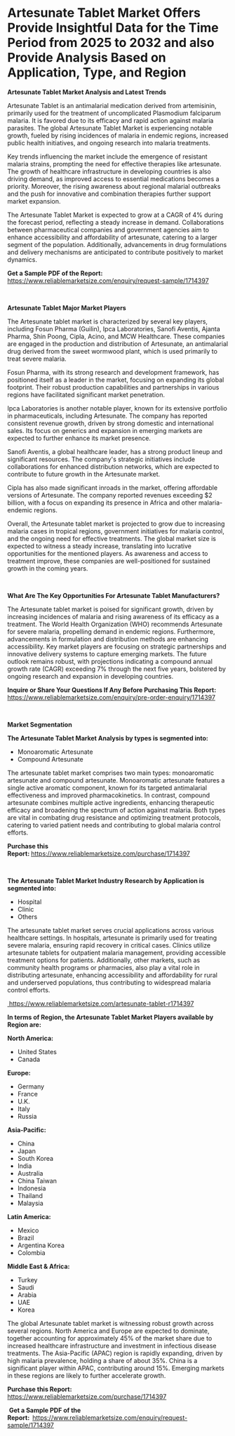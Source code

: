 <p><h1>Artesunate Tablet Market Offers Provide Insightful Data for the Time Period from 2025 to 2032 and also Provide Analysis Based on Application, Type, and Region</h1></p><p><strong>Artesunate Tablet Market Analysis and Latest Trends</strong></p>
<p><p>Artesunate Tablet is an antimalarial medication derived from artemisinin, primarily used for the treatment of uncomplicated Plasmodium falciparum malaria. It is favored due to its efficacy and rapid action against malaria parasites. The global Artesunate Tablet Market is experiencing notable growth, fueled by rising incidences of malaria in endemic regions, increased public health initiatives, and ongoing research into malaria treatments. </p><p>Key trends influencing the market include the emergence of resistant malaria strains, prompting the need for effective therapies like artesunate. The growth of healthcare infrastructure in developing countries is also driving demand, as improved access to essential medications becomes a priority. Moreover, the rising awareness about regional malarial outbreaks and the push for innovative and combination therapies further support market expansion.</p><p>The Artesunate Tablet Market is expected to grow at a CAGR of 4% during the forecast period, reflecting a steady increase in demand. Collaborations between pharmaceutical companies and government agencies aim to enhance accessibility and affordability of artesunate, catering to a larger segment of the population. Additionally, advancements in drug formulations and delivery mechanisms are anticipated to contribute positively to market dynamics.</p></p>
<p><strong>Get a Sample PDF of the Report:&nbsp;</strong> <a href="https://www.reliablemarketsize.com/enquiry/request-sample/1714397?utm_campaign=3251&utm_medium=2&utm_source=Github&utm_content=ia&utm_term=19042025&utm_id=artesunate-tablet">https://www.reliablemarketsize.com/enquiry/request-sample/1714397</a></p>
<p>&nbsp;</p>
<p><strong>Artesunate Tablet Major Market Players</strong></p>
<p><p>The Artesunate tablet market is characterized by several key players, including Fosun Pharma (Guilin), Ipca Laboratories, Sanofi Aventis, Ajanta Pharma, Shin Poong, Cipla, Acino, and MCW Healthcare. These companies are engaged in the production and distribution of Artesunate, an antimalarial drug derived from the sweet wormwood plant, which is used primarily to treat severe malaria.</p><p>Fosun Pharma, with its strong research and development framework, has positioned itself as a leader in the market, focusing on expanding its global footprint. Their robust production capabilities and partnerships in various regions have facilitated significant market penetration.</p><p>Ipca Laboratories is another notable player, known for its extensive portfolio in pharmaceuticals, including Artesunate. The company has reported consistent revenue growth, driven by strong domestic and international sales. Its focus on generics and expansion in emerging markets are expected to further enhance its market presence.</p><p>Sanofi Aventis, a global healthcare leader, has a strong product lineup and significant resources. The company's strategic initiatives include collaborations for enhanced distribution networks, which are expected to contribute to future growth in the Artesunate market.</p><p>Cipla has also made significant inroads in the market, offering affordable versions of Artesunate. The company reported revenues exceeding $2 billion, with a focus on expanding its presence in Africa and other malaria-endemic regions.</p><p>Overall, the Artesunate tablet market is projected to grow due to increasing malaria cases in tropical regions, government initiatives for malaria control, and the ongoing need for effective treatments. The global market size is expected to witness a steady increase, translating into lucrative opportunities for the mentioned players. As awareness and access to treatment improve, these companies are well-positioned for sustained growth in the coming years.</p></p>
<p>&nbsp;</p>
<p><strong>What Are The Key Opportunities For Artesunate Tablet Manufacturers?</strong></p>
<p><p>The Artesunate tablet market is poised for significant growth, driven by increasing incidences of malaria and rising awareness of its efficacy as a treatment. The World Health Organization (WHO) recommends Artesunate for severe malaria, propelling demand in endemic regions. Furthermore, advancements in formulation and distribution methods are enhancing accessibility. Key market players are focusing on strategic partnerships and innovative delivery systems to capture emerging markets. The future outlook remains robust, with projections indicating a compound annual growth rate (CAGR) exceeding 7% through the next five years, bolstered by ongoing research and expansion in developing countries.</p></p>
<p><strong>Inquire or Share Your Questions If Any Before Purchasing This Report:</strong> <a href="https://www.reliablemarketsize.com/enquiry/pre-order-enquiry/1714397?utm_campaign=3251&utm_medium=2&utm_source=Github&utm_content=ia&utm_term=19042025&utm_id=artesunate-tablet">https://www.reliablemarketsize.com/enquiry/pre-order-enquiry/1714397</a></p>
<p>&nbsp;</p>
<p><strong>Market Segmentation</strong></p>
<p><strong>The Artesunate Tablet Market Analysis by types is segmented into:</strong></p>
<p><ul><li>Monoaromatic Artesunate</li><li>Compound Artesunate</li></ul></p>
<p><p>The artesunate tablet market comprises two main types: monoaromatic artesunate and compound artesunate. Monoaromatic artesunate features a single active aromatic component, known for its targeted antimalarial effectiveness and improved pharmacokinetics. In contrast, compound artesunate combines multiple active ingredients, enhancing therapeutic efficacy and broadening the spectrum of action against malaria. Both types are vital in combating drug resistance and optimizing treatment protocols, catering to varied patient needs and contributing to global malaria control efforts.</p></p>
<p><strong>Purchase this Report:&nbsp;</strong><a href="https://www.reliablemarketsize.com/purchase/1714397?utm_campaign=3251&utm_medium=2&utm_source=Github&utm_content=ia&utm_term=19042025&utm_id=artesunate-tablet">https://www.reliablemarketsize.com/purchase/1714397</a></p>
<p>&nbsp;</p>
<p><strong>The Artesunate Tablet Market Industry Research by Application is segmented into:</strong></p>
<p><ul><li>Hospital</li><li>Clinic</li><li>Others</li></ul></p>
<p><p>The artesunate tablet market serves crucial applications across various healthcare settings. In hospitals, artesunate is primarily used for treating severe malaria, ensuring rapid recovery in critical cases. Clinics utilize artesunate tablets for outpatient malaria management, providing accessible treatment options for patients. Additionally, other markets, such as community health programs or pharmacies, also play a vital role in distributing artesunate, enhancing accessibility and affordability for rural and underserved populations, thus contributing to widespread malaria control efforts.</p></p>
<p><a href="https://www.reliablemarketsize.com/artesunate-tablet-r1714397?utm_campaign=3251&utm_medium=2&utm_source=Github&utm_content=ia&utm_term=19042025&utm_id=artesunate-tablet">&nbsp;https://www.reliablemarketsize.com/artesunate-tablet-r1714397</a></p>
<p><strong>In terms of Region, the Artesunate Tablet Market Players available by Region are:</strong></p>
<p>
    <p> <strong> North America: </strong>
        <ul>
            <li>United States</li>
            <li>Canada</li>
        </ul>
        </p> 
    <p> <strong> Europe: </strong>
        <ul>
            <li>Germany</li>
            <li>France</li>
            <li>U.K.</li>
            <li>Italy</li>
            <li>Russia</li>
        </ul>
        </p> 
    <p> <strong> Asia-Pacific: </strong>
        <ul>
            <li>China</li>
            <li>Japan</li>
            <li>South Korea</li>
            <li>India</li>
            <li>Australia</li>
            <li>China Taiwan</li>
            <li>Indonesia</li>
            <li>Thailand</li>
            <li>Malaysia</li>
        </ul>
        </p> 
    <p> <strong> Latin America: </strong>
        <ul>
            <li>Mexico</li>
            <li>Brazil</li>
            <li>Argentina Korea</li>
            <li>Colombia</li>
        </ul>
        </p> 
    <p> <strong> Middle East & Africa: </strong>
        <ul>
            <li>Turkey</li>
            <li>Saudi</li>
            <li>Arabia</li>
            <li>UAE</li>
            <li>Korea</li>
        </ul>
    </p>
    </p>
<p><p>The global Artesunate tablet market is witnessing robust growth across several regions. North America and Europe are expected to dominate, together accounting for approximately 45% of the market share due to increased healthcare infrastructure and investment in infectious disease treatments. The Asia-Pacific (APAC) region is rapidly expanding, driven by high malaria prevalence, holding a share of about 35%. China is a significant player within APAC, contributing around 15%. Emerging markets in these regions are likely to further accelerate growth.</p></p>
<p><strong>Purchase this Report: </strong><a href="https://www.reliablemarketsize.com/purchase/1714397?utm_campaign=3251&utm_medium=2&utm_source=Github&utm_content=ia&utm_term=19042025&utm_id=artesunate-tablet">https://www.reliablemarketsize.com/purchase/1714397</a></p>
<p>&nbsp;<strong>Get a Sample PDF of the Report:&nbsp;&nbsp;</strong><a href="https://www.reliablemarketsize.com/enquiry/request-sample/1714397?utm_campaign=3251&utm_medium=2&utm_source=Github&utm_content=ia&utm_term=19042025&utm_id=artesunate-tablet">https://www.reliablemarketsize.com/enquiry/request-sample/1714397</a></p>
<p><strong></strong></p>
<p><p></p><p></p><p></p></p>